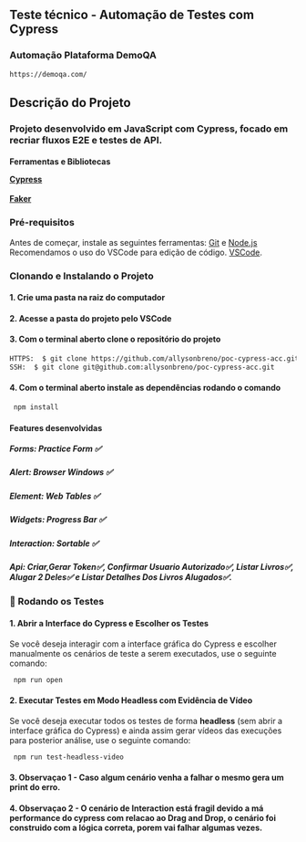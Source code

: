 ## Teste técnico - Automação de Testes com Cypress

### Automação Plataforma DemoQA ###
```bash
https://demoqa.com/ 
```
## Descrição do Projeto
### Projeto desenvolvido em JavaScript com Cypress, focado em recriar fluxos E2E e testes de API. ###

<h4>
    <p>Ferramentas e Bibliotecas</p>
    <a href="https://cypress.io/">Cypress</a>
    <br></br>
    <a href="https://v9.fakerjs.dev/guide/">Faker</a>
</h4>

### Pré-requisitos

Antes de começar, instale as seguintes ferramentas:
[Git](https://git-scm.com) e [Node.js](https://nodejs.org/en/) 
Recomendamos o uso do VSCode para edição de código. [VSCode](https://code.visualstudio.com/).


### **Clonando e Instalando o Projeto** 

#### 1. **Crie uma pasta na raiz do computador**

#### 2. **Acesse a pasta do projeto pelo VSCode** 

#### 3. **Com o terminal aberto clone o repositório do projeto**
```bash
HTTPS:  $ git clone https://github.com/allysonbreno/poc-cypress-acc.git
SSH:  $ git clone git@github.com:allysonbreno/poc-cypress-acc.git
```

#### 4. **Com o terminal aberto instale as dependências rodando o comando**
```bash
 npm install
```

#### **Features desenvolvidas**
<p>
<h5> Forms:    Practice Form  ✅ 
<h5> Alert:   Browser Windows ✅ 
<h5> Element:      Web Tables ✅ 
<h5> Widgets:    Progress Bar ✅ 
<h5> Interaction:    Sortable ✅ 
<h5> Api: Criar,Gerar Token✅, Confirmar Usuario Autorizado✅, Listar Livros✅, Alugar 2 Deles✅ e Listar Detalhes Dos Livros Alugados✅.    
</p>

### 🚀 Rodando os Testes

#### 1. **Abrir a Interface do Cypress e Escolher os Testes**

Se você deseja interagir com a interface gráfica do Cypress e escolher manualmente os cenários de teste a serem executados, use o seguinte comando:

```bash
 npm run open
```

#### 2. **Executar Testes em Modo Headless com Evidência de Vídeo**

Se você deseja executar todos os testes de forma **headless** (sem abrir a interface gráfica do Cypress) e ainda assim gerar vídeos das execuções para posterior análise, use o seguinte comando:

```bash
 npm run test-headless-video
```

#### 3. **Observaçao 1 - Caso algum cenário venha a falhar o mesmo gera um print do erro.**
#### 4. **Observaçao 2 - O cenário de Interaction está fragil devido a má performance do cypress com relacao ao Drag and Drop, o cenário foi construido com a lógica correta, porem vai falhar algumas vezes.**

